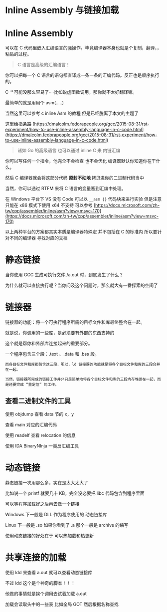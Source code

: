 # Inline Assembly 与链接加载

# Inline Assembly

可以在 C 代码里嵌入汇编语言的骚操作。毕竟编译器本身也就是个复制，翻译，，粘贴的过程。

> C 语言是高级的汇编语言！

你可以把每一个 C 语言的语句都直译成一条一条的汇编代码。反正也是顺序执行的。

C 艹可能没那么容易了····比如说虚函数调用，那你就不太好翻译嘛。

最简单的就是用用个 asm(.....)

当然这里可以参考 c inline Asm 的教程 但是已经脱离了本文的主题了

这里给指条路 [https://dmalcolm.fedorapeople.org/gcc/2015-08-31/rst-experiment/how-to-use-inline-assembly-language-in-c-code.html](https://dmalcolm.fedorapeople.org/gcc/2015-08-31/rst-experiment/how-to-use-inline-assembly-language-in-c-code.html)

> 诸如 Go 的高级语言 也可以通过 inline C 来 内链汇编

你可以写任何一个指令，他完全不会检查 也不会优化 编译器默认你知道你在干什么。

然后 C 编译器就会将这部分代码 <strong>原封不动地 </strong>拷贝进你的二进制代码当中

当然，你可以通过 RTFM 来将 C 语言的变量塞到汇编中处理。

在 Windows 平台下 VS 没有 Code 可以以 `__asm {}` 代码块来进行实验 但是注意 只能在 x86 模式下使用 x64 不支持 可以参考 [https://docs.microsoft.com/zh-tw/cpp/assembler/inline/asm?view=msvc-170](https://docs.microsoft.com/zh-tw/cpp/assembler/inline/asm?view=msvc-170)

以上两种平台的方案都其实本质是编译器特殊宏 并不包括在 C 的标准内 所以要针对不同的编译器 寻找对应的文档

# 静态链接

当你使用 GCC 生成可执行文件./a.out 时，到底发生了什么？

为什么就可以直接执行呢？当你问及这个问题时，那么就大有一番探索的空间了

# 链接器

链接器的功能：将一个可执行程序所需的目标文件和库最终整合在一起。

就是说，你调用的一些库，是必须要有外部的东西支持的

这个就是帮你和外部库连接起来的重要部分。

一个程序包含三个段：.text 、.data 和 .bss 段。

```
而各目标文件和库都包含这三段，所以，ld 链接器的功能就是将各个目标文件和库的三段合并在一起。

当然，链接器所完成的链接工作并非只是简单地将各个目标文件和库的三段内存堆砌在一起，而是还要完成 “重定位” 的工作。
```

## 查看二进制文件的工具

使用 objdump 查看 data 节的 x，y

查看 main 对应的汇编代码

使用 readelf 查看 relocation 的信息

使用 IDA BinaryNInja 一类反汇编工具

# 动态链接

静态链接一次用那么多，实在是太大太大了

比如说一个 printf 就要几十 KB，完全没必要把 libc 代码包含到程序里面

可以等程序加载好之后再去做一个链接

Windows 下一般是 DLL 作为程序使用的 动态链接库

Linux 下一般是 .so 如果你看到了 .a 那个一般是 archive 的缩写

使用动态链接的好处在于 可以热加载和热更新

# 共享连接的加载

使用 ldd 来查看 a.out 就可以查看动态链接库

不过 ldd 这个是个神奇的脚本！！！

他做的事情就是挨个调用去试着加载 a.out

加载会读取头中的一些表 比如全局 GOT 然后根据名称查找
